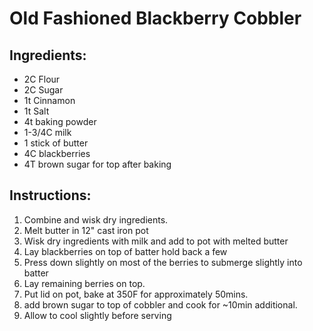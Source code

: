 # Old Fashioned Blackberry Cobbler

## Ingredients: 
* 2C Flour
* 2C Sugar
* 1t Cinnamon
* 1t Salt
* 4t baking powder
* 1-3/4C milk
* 1 stick of butter
* 4C blackberries
* 4T brown sugar for top after baking

## Instructions:
1. Combine and wisk dry ingredients.
2. Melt butter in 12" cast iron pot
3. Wisk dry ingredients with milk and add to pot with melted butter
4. Lay blackberries on top of batter hold back a few
5. Press down slightly on most of the berries to submerge slightly into batter
6. Lay remaining berries on top.  
7. Put lid on pot, bake at 350F for approximately 50mins.  
8. add brown sugar to top of cobbler and cook for ~10min additional.
9. Allow to cool slightly before serving
